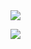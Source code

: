 
<span align="center">
<a href="https://www.linkedin.com/in/ahsanu-amala/">
  <img src="https://img.shields.io/badge/LinkedIn-0077B5?style=for-the-badge&logo=linkedin&logoColor=white"/>
</a>  
</span>
 
<p align="center">
  
![](http://github-profile-summary-cards.vercel.app/api/cards/profile-details?username=ahsanu-amala&theme=ayu_mirage)
 
</p> 

